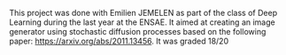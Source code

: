 This project was done with Emilien JEMELEN as part of the class of Deep Learning during the last year at the ENSAE. It aimed at creating an image generator using stochastic diffusion processes based on the following paper: https://arxiv.org/abs/2011.13456.
It was graded 18/20
